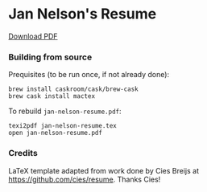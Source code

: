 # Jan Nelson's Resume

[Download PDF](https://rawgithub.com/jn123456789/resume/master/jan-nelson-resume.pdf)


### Building from source

Prequisites (to be run once, if not already done):

```
brew install caskroom/cask/brew-cask
brew cask install mactex
```

To rebuild `jan-nelson-resume.pdf`:
```
texi2pdf jan-nelson-resume.tex
open jan-nelson-resume.pdf
```

### Credits

LaTeX template adapted from work done by Cies Breijs at https://github.com/cies/resume. Thanks Cies!

